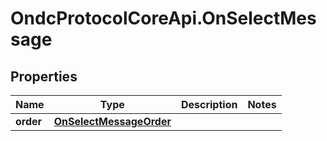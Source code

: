 # OndcProtocolCoreApi.OnSelectMessage

## Properties
Name | Type | Description | Notes
------------ | ------------- | ------------- | -------------
**order** | [**OnSelectMessageOrder**](OnSelectMessageOrder.md) |  | 

